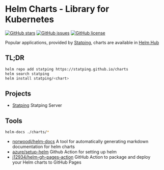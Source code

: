 # Helm Charts - Library for Kubernetes

[![GitHub stars](https://img.shields.io/github/stars/statping/charts?style=for-the-badge)](https://github.com/statping/statping/stargazers)
[![GitHub issues](https://img.shields.io/github/issues/statping/charts?style=for-the-badge)](https://github.com/statping/statping/issues)
[![GitHub license](https://img.shields.io/github/license/statping/charts?style=for-the-badge)](https://github.com/statping/statping)

Popular applications, provided by [Statping](https://github.com/statping), charts are available in [Helm Hub](https://hub.helm.sh)

## TL;DR

```bash
helm repo add statping https://statping.github.io/charts
helm search statping
helm install statping/<chart>
```

## Projects

- [Statping](https://hub.helm.sh/charts/statping/statping) Statping Server

## Tools

```bash
helm-docs ./charts/*
```

- [norwoodj/helm-docs](https://github.com/norwoodj/helm-docs) A tool for automatically generating markdown documentation for helm charts
- [azure/setup-helm](https://github.com/Azure/setup-helm) Github Action for setting up helm
- [j12934/helm-gh-pages-action](https://github.com/J12934/helm-gh-pages-action) GitHub Action to package and deploy your Helm charts to GitHub Pages
